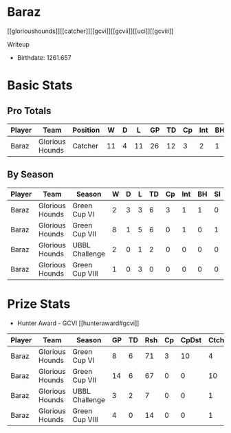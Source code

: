 # Baraz

[[glorioushounds]][[catcher]][[gcvi]][[gcvii]][[uci]][[gcviii]]

Writeup

* Birthdate: 1261.657

# Basic Stats

## Pro Totals

| Player           | Team        | Position      | W  | D | L | GP   | TD   | Cp | Int | BH   | SI   | Ki   | MVP  | SPP  |
|------------------|-------------|---------------|----|---|---|------|------|----|-----|------|------|------|------|------|
| Baraz | Glorious Hounds | Catcher  |   11 |    4 |   11 |   26 |   12 |    3 |    2 |    1 |    1 |    1 |    4 |   69 |

## By Season

| Player | Team         | Season          | W  | D | L | TD   | Cp   | Int | BH   | SI   | Ki   | MVP  | SPP  |
|--------|--------------|-----------------|----|---|---|------|------|-----|------|------|------|------|------|
| Baraz | Glorious Hounds | Green Cup VI   |    2 |    3 |    3 |    6 |    3 |      1 |    1 |    0 |    1 |    1 |   32 |
| Baraz | Glorious Hounds | Green Cup VII  |    8 |    1 |    5 |    6 |    0 |      1 |    0 |    1 |    0 |    2 |   32 |
| Baraz | Glorious Hounds | UBBL Challenge |    2 |    0 |    1 |    2 |    0 |      0 |    0 |    0 |    0 |    0 |    6 |
| Baraz | Glorious Hounds | Green Cup VIII |    1 |    0 |    3 |    0 |    0 |      0 |    0 |    0 |    0 |    1 |    5 |


# Prize Stats

* Hunter Award - GCVI [[hunteraward#gcvi]]

| Player | Team         | Season          | GP | TD  | Rsh | Cp   | CpDst | Ctch | Int | Cas  | Blk | Sck | MVP | SPP  |
|--------|--------------|-----------------|----|-----|-----|------|-------|------|-----|------|-----|-----|-----|------|
| Baraz | Glorious Hounds | Green Cup VI   |     8 |    6 |   71 |    3 |    10 |      4 |     1 |    2 |     **17** |    10 |    1 |   32 |
| Baraz | Glorious Hounds | Green Cup VII  |    14 |    6 |   67 |    0 |     0 |     10 |     1 |    1 |     12 |     0 |    2 |   32 |
| Baraz | Glorious Hounds | UBBL Challenge |     3 |    2 |    7 |    0 |     0 |      1 |     0 |    0 |      5 |     1 |    0 |    6 |
| Baraz | Glorious Hounds | Green Cup VIII |     4 |    0 |   14 |    0 |     0 |      1 |     0 |    0 |      2 |     0 |    1 |    5 |
